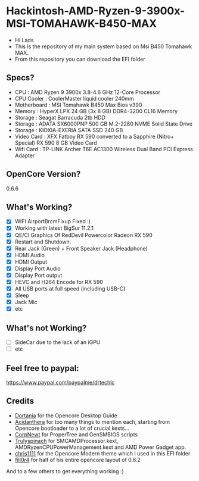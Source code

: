# Hackintosh-AMD-Ryzen-9-3900x-MSI-TOMAHAWK-B450-MAX
- Hi Lads
- This is the repository of my main system based on Msi B450 Tomahawk MAX.
- From this repository you can download the EFI folder

## Specs?
- CPU : AMD Ryzen 9 3900x 3.8-4.6 GHz 12-Core Processor
- CPU Cooler : CoolerMaster liquid cooler 240mm
- Motherboard : MSI Tomahawk B450 Max Bios v390
- Memory : HyperX LPX 24 GB (3x 8 GB) DDR4-3200 CL16 Memory
- Storage : Seagat Barracuda 2tb HDD
- Storage : ADATA SX6000PNP 500 GB M.2-2280 NVME Solid State Drive
- Storage : KIOXIA-EXERIA SATA SSD 240 GB
- Video Card : XFX Fatboy RX 590 converted to a Sapphire (Nitro+ Special) RX 590 8 GB Video Card
- Wifi Card : TP-LINK Archer T6E AC1300 Wireless Dual Band PCI Express Adapter
  
## OpenCore Version?
0.6.6

## What's Working?
- [x] WIFI AirportBrcmFixup Fixed :)
- [x] Working with latest BigSur 11.2.1
- [x] QE/CI Graphics Of RedDevil Powercolor Radeon RX 590
- [x] Restart and Shutdown. 
- [x] Rear Jack (Green) + Front Speaker Jack (Headphone)
- [x] HDMI Audio
- [x] HDMI Output
- [x] Display Port Audio
- [x] Display Port output
- [x] HEVC and H264 Encode for RX 590
- [x] All USB ports at full speed (including USB-C)
- [x] Sleep 
- [x] Jack Mic
- [x] etc

## What's not Working?
- [ ] SideCar due to the lack of an iGPU
- [ ] etc

## Feel free to paypal:
https://www.paypal.com/paypalme/drtechlc

## Credits
- [Dortania](https://github.com/dortania) for the Opencore Desktop Guide
- [Acidanthera](https://github.com/acidanthera) for too many things to mention each, starting from Opencore bootloader to a lot of crucial kexts...
- [CorpNewt](https://github.com/corpnewt) for ProperTree and GenSMBIOS scripts
- [Trulyspinach](https://github.com/trulyspinach) for SMCAMDProcessor.kext, AMDRyzenCPUPowerManagement.kext and AMD Power Gadget app.
- [chris1111](https://github.com/chris1111) for the Opencore Modern theme which I used in this EFI folder 
- [fill0r4](https://github.com/fill0r4) for half of his entire opencore layout of 0.6.2

And to a few others to get everything working :)
